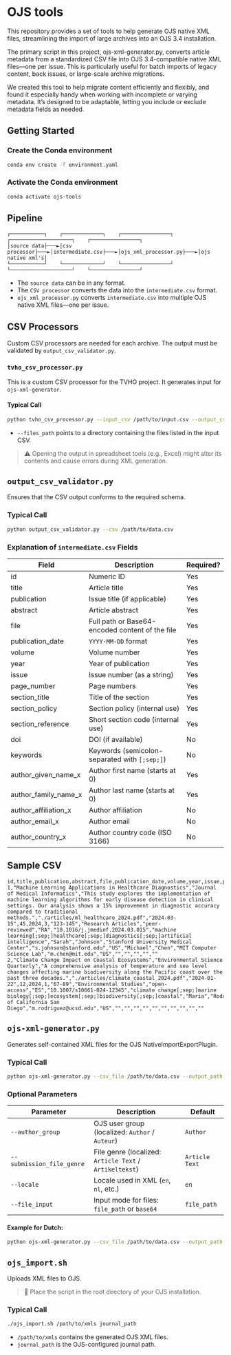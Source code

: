 # OJS tools

This repository provides a set of tools to help generate OJS native XML files, streamlining the import of large archives into an OJS 3.4 installation.

The primary script in this project, ojs-xml-generator.py, converts article metadata from a standardized CSV file into OJS 3.4-compatible native XML files—one per issue. This is particularly useful for batch imports of legacy content, back issues, or large-scale archive migrations.

We created this tool to help migrate content efficiently and flexibly, and found it especially handy when working with incomplete or varying metadata. It’s designed to be adaptable, letting you include or exclude metadata fields as needed.

## Getting Started

### Create the Conda environment
```bash
conda env create -f environment.yaml
```

### Activate the Conda environment
```bash
conda activate ojs-tools
```

## Pipeline
```
┌───────────┐    ┌─────────────┐    ┌────────────────┐    ┌────────────────────┐    ┌────────────────┐
│source data├───►│csv processor├───►│intermediate.csv├───►│ojs_xml_processor.py├───►│ojs native xml's│
└───────────┘    └─────────────┘    └────────────────┘    └────────────────────┘    └────────────────┘
```
* The `source data` can be in any format.
* The `CSV processor` converts the data into the `intermediate.csv` format.
* `ojs_xml_processor.py` converts `intermediate.csv` into multiple OJS native XML files—one per issue.

## CSV Processors

Custom CSV processors are needed for each archive. The output must be validated by `output_csv_validator.py`.

### `tvho_csv_processor.py`

This is a custom CSV processor for the TVHO project. It generates input for `ojs-xml-generator`.

#### Typical Call
```bash
python tvho_csv_processor.py --input_csv /path/to/input.csv --output_csv /path/to/output.csv --files_path /path/to/documents
```
* `--files_path` points to a directory containing the files listed in the input CSV.

> ⚠️ Opening the output in spreadsheet tools (e.g., Excel) might alter its contents and cause errors during XML generation.

## `output_csv_validator.py`

Ensures that the CSV output conforms to the required schema.

### Typical Call
```bash
python output_csv_validator.py --csv /path/to/data.csv
```

### Explanation of `intermediate.csv` Fields

| Field  | Description | Required? |
|--------|-------------|-----------|
| id | Numeric ID | Yes |
| title | Article title | Yes |
| publication | Issue title (if applicable) | Yes |
| abstract | Article abstract | Yes |
| file | Full path or Base64-encoded content of the file | Yes |
| publication_date | `YYYY-MM-DD` format | Yes |
| volume | Volume number | Yes |
| year | Year of publication | Yes |
| issue | Issue number (as a string) | Yes |
| page_number | Page numbers | Yes |
| section_title | Title of the section | Yes |
| section_policy | Section policy (internal use) | Yes |
| section_reference | Short section code (internal use) | Yes |
| doi | DOI (if available) | No |
| keywords | Keywords (semicolon-separated with `[;sep;]`) | No |
| author_given_name_x | Author first name (starts at 0) | Yes |
| author_family_name_x | Author last name (starts at 0) | Yes |
| author_affiliation_x | Author affiliation | No |
| author_email_x | Author email | No |
| author_country_x | Author country code (ISO 3166) | No |

## Sample CSV
```
id,title,publication,abstract,file,publication_date,volume,year,issue,page_number,section_title,section_policy,section_reference,doi,keywords,author_given_name_0,author_family_name_0,author_affiliation_0,author_email_0,author_country_0,author_given_name_1,author_family_name_1,author_affiliation_1,author_email_1,author_country_1,author_given_name_2,author_family_name_2,author_affiliation_2,author_email_2,author_country_2
1,"Machine Learning Applications in Healthcare Diagnostics","Journal of Medical Informatics","This study explores the implementation of machine learning algorithms for early disease detection in clinical settings. Our analysis shows a 15% improvement in diagnostic accuracy compared to traditional methods.","./articles/ml_healthcare_2024.pdf","2024-03-15",45,2024,3,"123-145","Research Articles","peer-reviewed","RA","10.1016/j.jmedinf.2024.03.015","machine learning[;sep;]healthcare[;sep;]diagnostics[;sep;]artificial intelligence","Sarah","Johnson","Stanford University Medical Center","s.johnson@stanford.edu","US","Michael","Chen","MIT Computer Science Lab","m.chen@mit.edu","US","","","","",""
2,"Climate Change Impact on Coastal Ecosystems","Environmental Science Quarterly","A comprehensive analysis of temperature and sea level changes affecting marine biodiversity along the Pacific coast over the past three decades.","./articles/climate_coastal_2024.pdf","2024-01-22",12,2024,1,"67-89","Environmental Studies","open-access","ES","10.1007/s10661-024-12345","climate change[;sep;]marine biology[;sep;]ecosystem[;sep;]biodiversity[;sep;]coastal","Maria","Rodriguez","University of California San Diego","m.rodriguez@ucsd.edu","US","","","","","","","","","",""
```

## `ojs-xml-generator.py`

Generates self-contained XML files for the OJS NativeImportExportPlugin.

### Typical Call
```bash
python ojs-xml-generator.py --csv_file /path/to/data.csv --output_path /path/to/output/folder --journal_name "Journal Full Name"
```

### Optional Parameters

| Parameter | Description | Default |
|----------|-------------|---------|
| `--author_group` | OJS user group (localized: `Author` / `Auteur`) | `Author` |
| `--submission_file_genre` | File genre (localized: `Article Text` / `Artikeltekst`) | `Article Text` |
| `--locale` | Locale used in XML (`en`, `nl`, etc.) | `en` |
| `--file_input` | Input mode for files: `file_path` or `base64` | `file_path` |

#### Example for Dutch:
```bash
python ojs-xml-generator.py --csv_file /path/to/data.csv --output_path /path/to/output/folder --journal_name "Journal Name"  --author_group Auteur  --submission_file_genre Artikeltekst --locale nl --file_input base64
```

## `ojs_import.sh`

Uploads XML files to OJS.

> 📍 Place the script in the root directory of your OJS installation.

### Typical Call
```bash
./ojs_import.sh /path/to/xmls journal_path
```
* `/path/to/xmls` contains the generated OJS XML files.
* `journal_path` is the OJS-configured journal path.
